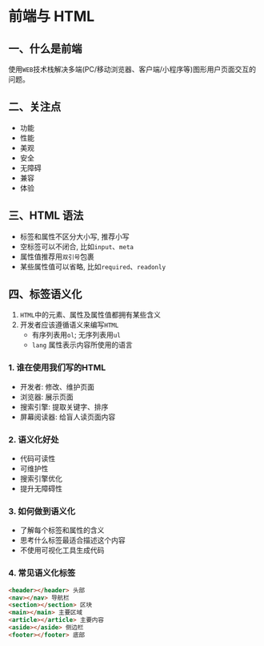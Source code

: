 # 前端与 HTML

## 一、什么是前端
使用`WEB`技术栈解决多端(PC/移动浏览器、客户端/小程序等)图形用户页面交互的问题。

## 二、关注点
- 功能
- 性能
- 美观
- 安全
- 无障碍
- 兼容
- 体验

## 三、HTML 语法
- 标签和属性不区分大小写, 推荐小写
- 空标签可以不闭合, 比如`input`、`meta`
- 属性值推荐用`双引号`包裹
- 某些属性值可以省略, 比如`required`、`readonly`

## 四、标签语义化
1. `HTML`中的元素、属性及属性值都拥有某些含义
2. 开发者应该遵循语义来编写`HTML`
   - 有序列表用`ol`; 无序列表用`ul`
   - `lang` 属性表示内容所使用的语言

### 1. 谁在使用我们写的HTML
- 开发者: 修改、维护页面
- 浏览器: 展示页面
- 搜索引擎: 提取关键字、排序
- 屏幕阅读器: 给盲人读页面内容

### 2. 语义化好处
- 代码可读性
- 可维护性
- 搜索引擎优化
- 提升无障碍性

### 3. 如何做到语义化
- 了解每个标签和属性的含义
- 思考什么标签最适合描述这个内容
- 不使用可视化工具生成代码

### 4. 常见语义化标签
```html
<header></header> 头部
<nav></nav> 导航栏
<section></section> 区块
<main></main> 主要区域
<article></article> 主要内容
<aside></aside> 侧边栏
<footer></footer> 底部
```
